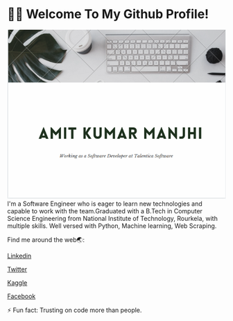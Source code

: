 # 👨‍💻 Welcome To My Github Profile!
<img src = "https://github.com/amit-talentica/amit-talentica/blob/master/github2.png">
I'm a Software Engineer who is eager to learn new technologies and capable to work with the team.Graduated with a B.Tech in Computer Science Engineering from National Institute of Technology, Rourkela, with multiple skills. Well versed with Python, Machine learning, Web Scraping.

Find me around the web🌏:

<a href="https://www.linkedin.com/in/amit-kumar-manjhi-611a24104/">Linkedin</a>

<a href="https://twitter.com/akm_nitrkl">Twitter</a>

<a href="https://www.kaggle.com/amitkumarmanjhi">Kaggle</a>

<a href="https://www.facebook.com/profile.php?id=100004458345542">Facebook</a>

⚡ Fun fact: Trusting on code more than people.


<!--
**amit-talentica/amit-talentica** is a ✨ _special_ ✨ repository because its `README.md` (this file) appears on your GitHub profile.

Here are some ideas to get you started:

- 🔭 I’m currently working as a Backend Developer.
- 📫 You can connect me on Linkedin @https://www.linkedin.com/in/amit-kumar-manjhi-611a24104/ or on twitter @https://twitter.com/akm_nitrkl
- ⚡ Fun fact: Trusting on code more than people.

